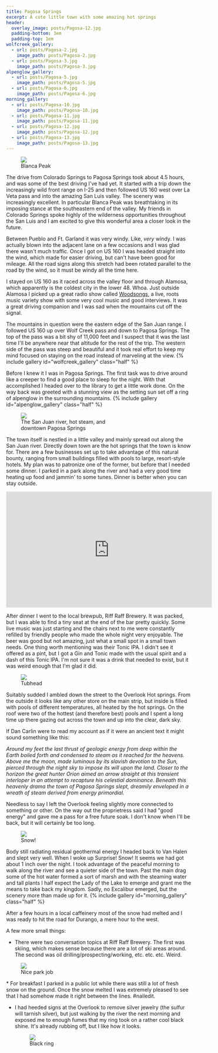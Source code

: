 ```yaml
---
title: Pagosa Springs
excerpt: A cute little town with some amazing hot springs
header:
  overlay_image: posts/Pagosa-12.jpg
  padding-bottom: 3em
  padding-top: 1em
wolfcreek_gallery:
  - url: posts/Pagosa-2.jpg
    image_path: posts/Pagosa-2.jpg
  - url: posts/Pagosa-3.jpg
    image_path: posts/Pagosa-3.jpg
alpenglow_gallery:
  - url: posts/Pagosa-5.jpg
    image_path: posts/Pagosa-5.jpg
  - url: posts/Pagosa-6.jpg
    image_path: posts/Pagosa-6.jpg
morning_gallery:
  - url: posts/Pagosa-10.jpg
    image_path: posts/Pagosa-10.jpg
  - url: posts/Pagosa-11.jpg
    image_path: posts/Pagosa-11.jpg
  - url: posts/Pagosa-12.jpg
    image_path: posts/Pagosa-12.jpg
  - url: posts/Pagosa-13.jpg
    image_path: posts/Pagosa-13.jpg
---
```


<figure class="align-center" style="width:100%">
 <a href="{{ site.url }}{{ site.baseurl }}/images/posts/Pagosa-1.jpg">
 <img src="{{ site.url }}{{ site.baseurl }}/images/posts/Pagosa-1.jpg">
 </a>
 <figcaption>Blanca Peak</figcaption>
</figure>

The drive from Colorado Springs to Pagosa Springs took about 4.5
hours, and was some of the best driving I've had yet. It started with
a trip down the increasingly wild front range on I-25 and then
followed US 160 west over La Veta pass and into the amazing San Luis
valley. The scenery was increasingly excellent. In particular Blanca
Peak was breathtaking in its imposing stance at the southeastern end
of the valley. My friends in Colorado Springs spoke highly of the
wilderness opportunities throughout the San Luis and I am excited to
give this wonderful area a closer look in the future.

Between Pueblo and Ft. Garland it was very windy. Like, *very*
windy. I was actually blown into the adjacent lane on a few occasions
and I was glad there wasn't much traffic. Once I got on US 160 I was
headed straight into the wind, which made for easier driving, but
can't have been good for mileage. All the road signs along this stretch
had been rotated parallel to the road by the wind, so it must be windy
all the time here.

I stayed on US 160 as it raced across the valley floor and through
Alamosa, which apparently is the coldest city in the lower
48. Whoa. Just outside Alamosa I picked up a great radio show called
[Woodsongs](http://www.woodsongs.com/), a live, roots music variety
show with some very cool music and good interviews. It was a great
driving companion and I was sad when the mountains cut off the signal.

The mountains in question were the eastern edge of the San Juan
range. I followed US 160 up over Wolf Creek pass and down to Pagosa
Springs. The top of the pass was a bit shy of 11,000 feet and I
suspect that it was the last time I'll be anywhere near that altitude
for the rest of the trip. The western side of the pass was steep and
beautiful and it took real effort to keep my mind focused on staying
on the road instead of marveling at the view.
{% include gallery id="wolfcreek_gallery" class="half" %}

Before I knew it I was in Pagosa Springs. The first task was to drive
around like a creeper to find a good place to sleep for the
night. With that accomplished I headed over to the library to get a
little work done. On the way back was greeted with a stunning view as
the setting sun set off a ring of alpenglow in the surrounding
mountains. 
{% include gallery id="alpenglow_gallery" class="half" %}

<figure class="align-left" style="width:60%">
 <a href="{{ site.url }}{{ site.baseurl }}/images/posts/Pagosa-8.jpg">
 <img src="{{ site.url }}{{ site.baseurl }}/images/posts/Pagosa-8.jpg">
 </a>
 <figcaption>The San Juan river, hot steam, and downtown Pagosa Springs</figcaption>
</figure>

The town itself is nestled in a little valley and mainly spread out
along the San Juan river. Directly down town are the hot springs that
the town is know for. There are a few businesses set up to take
advantage of this natural bounty, ranging from small buildings filled
with pools to large, resort-style hotels. My plan was to patronize one
of the former, but before that I needed some dinner. I parked in a
park along the river and had a very good time heating up food and
jammin' to some tunes. Dinner is better when you can stay outside.
<iframe width="560" height="315" src="https://www.youtube.com/embed/Nc1hJ4-mvJ8" frameborder="0" allowfullscreen></iframe><br>

After dinner I went to the local brewpub, Riff Raff Brewery. It was
packed, but I was able to find a tiny seat at the end of the bar
pretty quickly. Some live music was just starting and the chairs next
to me were constantly refilled by friendly people who made the whole
night very enjoyable. The beer was good but not amazing, just what a
small spot in a small town needs. One thing worth mentioning was their
Tonic IPA. I didn't see it offered as a pint, but I got a Gin and
Tonic made with the usual spirit and a dash of this Tonic IPA. I'm not
sure it was a drink that needed to exist, but it was weird enough that
I'm glad it did.

<figure class="align-right" style="width:40%">
 <a href="{{ site.url }}{{ site.baseurl }}/images/posts/Pagosa-14.jpg">
 <img src="{{ site.url }}{{ site.baseurl }}/images/posts/Pagosa-14.jpg">
 </a>
 <figcaption>Tubhead</figcaption>
</figure>

Suitably sudded I ambled down the street to the Overlook
Hot springs. From the outside it looks like any other store on the main
strip, but inside is filled with pools of different temperatures, all
heated by the hot springs. On the roof were two of the hottest (and
therefore best) pools and I spent a long time up there gazing out
across the town and up into the clear, dark sky.

If Dan Carlin were to read my account as if it were an ancient text it
 might sound something like this:

*Around my feet the last thrust of geologic energy from deep within
the Earth boiled forth and condensed to steam as it reached for the
heavens. Above me the moon, made luminous by its slavish devotion to
the Sun, pierced through the night sky to impose its will upon the
land. Closer to the horizon the great hunter Orion aimed an arrow
straight at this transient interloper in an attempt to recapture his
celestial dominance. Beneath this heavenly drama the town of Pagosa
Springs slept, dreamily enveloped in a wreath of steam derived from
energy primordial.*

Needless to say I left the Overlook feeling slightly more connected to
something or other. On the way out the proprietress said I had "good
energy" and gave me a pass for a free future soak. I don't know when
I'll be back, but it will certainly be too long.

<figure class="align-right" style="width:40%">
 <a href="{{ site.url }}{{ site.baseurl }}/images/posts/Pagosa-16.jpg">
 <img src="{{ site.url }}{{ site.baseurl }}/images/posts/Pagosa-16.jpg">
 </a>
 <figcaption>Snow!</figcaption>
</figure>

Body still radiating residual geothermal energy I headed back to Van
Halen and slept very well. When I woke up Surprise! Snow! It seems we
had got about 1 inch over the night. I took advantage of the peaceful
morning to walk along the river and see a quieter side of the
town. Past the main drag some of the hot water formed a sort of marsh
and with the steaming water and tall plants I half expect the Lady of
the Lake to emerge and grant me the means to take back my
kingdom. Sadly, no Excalibur emerged, but the scenery more than made
up for it.
{% include gallery id="morning_gallery" class="half" %}

After a few hours in a local caffeinery most of the snow had melted and
I was ready to hit the road for Durango, a mere hour to the west.

A few more small things:

* There were two conversation topics at Riff Raff Brewery. The first
  was skiing, which makes sense because there are a lot of ski areas
  around. The second was oil drilling/prospecting/working,
  etc. etc. etc. Weird.

<figure class="align-right" style="width:40%">
   <a href="{{ site.url }}{{ site.baseurl }}/images/posts/Pagosa-17.jpg">
   <img src="{{ site.url }}{{ site.baseurl }}/images/posts/Pagosa-17.jpg">
   </a>
   <figcaption>Nice park job</figcaption>
  </figure>
* For breakfast I parked in a public lot while there was still a lot
  of fresh snow on the ground. Once the snow melted I was extremely
  pleased to see that I had somehow made it right between the
  lines. #nailedit.
  

* I had heeded signs at the Overlook to remove silver jewelry (the
  sulfur will tarnish silver), but just walking by the river the next
  morning and exposed me to enough fumes that my ring took on a rather
  cool black shine. It's already rubbing off, but I like how it looks.
  <figure class="align-right" style="width:30%">
   <a href="{{ site.url }}{{ site.baseurl }}/images/posts/Pagosa-18.jpg">
   <img src="{{ site.url }}{{ site.baseurl }}/images/posts/Pagosa-18.jpg">
   </a>
   <figcaption>Black ring</figcaption>
  </figure>